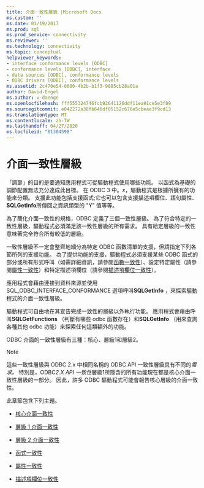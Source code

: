 ```yaml
---
title: 介面一致性層級 |Microsoft Docs
ms.custom: ''
ms.date: 01/19/2017
ms.prod: sql
ms.prod_service: connectivity
ms.reviewer: ''
ms.technology: connectivity
ms.topic: conceptual
helpviewer_keywords:
- interface conformance levels [ODBC]
- conformance levels [ODBC], interface
- data sources [ODBC], conformance levels
- ODBC drivers [ODBC], conformance levels
ms.assetid: 2c470e54-0600-4b2b-b1f3-9885cb28a01a
author: David-Engel
ms.author: v-daenge
ms.openlocfilehash: fff555324746fcb92641126ddf11ea91ce5e3f89
ms.sourcegitcommit: e042272a38fb646df05152c676e5cbeae3f9cd13
ms.translationtype: MT
ms.contentlocale: zh-TW
ms.lasthandoff: 04/27/2020
ms.locfileid: "81304598"
---
```

# <a name="interface-conformance-levels"></a>介面一致性層級
「調節」的目的是要通知應用程式可從驅動程式使用哪些功能。 以函式為基礎的調節配置無法充分達成此目標。 在 ODBC 3 中。*x*，驅動程式是根據所擁有的功能來分類。 支援此功能包括支援函式;它也可以包含支援描述項欄位、語句屬性、 **SQLGetInfo**所傳回之資訊類型的 "Y" 值等等。  
  
 為了簡化介面一致性的規格，ODBC 定義了三個一致性層級。 為了符合特定的一致性層級，驅動程式必須滿足該一致性層級的所有需求。 具有給定層級的一致性意味著完全符合所有較低的層級。  
  
 一致性層級不一定會整齊地細分為特定 ODBC 函數清單的支援，但請指定下列各節所列的支援功能。 為了提供功能的支援，驅動程式必須支援某些 ODBC 函式的部分或所有形式呼叫（如需詳細資訊，請參閱[函數一致性](../../../odbc/reference/develop-app/function-conformance.md)）、設定特定屬性（請參閱[屬性一致性](../../../odbc/reference/develop-app/attribute-conformance.md)）和特定描述項欄位（請參閱[描述項欄位一致性](../../../odbc/reference/develop-app/descriptor-field-conformance.md)）。  
  
 應用程式會藉由連接到資料來源並使用 SQL_ODBC_INTERFACE_CONFORMANCE 選項呼叫**SQLGetInfo** ，來探索驅動程式的介面一致性層級。  
  
 驅動程式可自由地在其宣告完成一致性的層級以外執行功能。 應用程式會藉由呼叫**SQLGetFunctions** （判斷有哪些 odbc 函數存在）和**SQLGetInfo** （用來查詢各種其他 odbc 功能）來探索任何這類額外的功能。  
  
 ODBC 介面的一致性層級有三種：核心、層級1和層級2。  
  
> [!NOTE]
>  這些一致性層級與 ODBC 2.x 中相同名稱的 ODBC API 一致性層級具有不同的*需求。* 特別是，ODBC*2.X API 一致性*層級1所隱含的所有功能現在都是核心介面一致性層級的一部分。 因此，許多 ODBC 驅動程式可能會報告核心層級的介面一致性。  
  
 此章節包含下列主題。  
  
-   [核心介面一致性](../../../odbc/reference/develop-app/core-interface-conformance.md)  
  
-   [層級 1 介面一致性](../../../odbc/reference/develop-app/level-1-interface-conformance.md)  
  
-   [層級 2 介面一致性](../../../odbc/reference/develop-app/level-2-interface-conformance.md)  
  
-   [函式一致性](../../../odbc/reference/develop-app/function-conformance.md)  
  
-   [屬性一致性](../../../odbc/reference/develop-app/attribute-conformance.md)  
  
-   [描述項欄位一致性](../../../odbc/reference/develop-app/descriptor-field-conformance.md)
